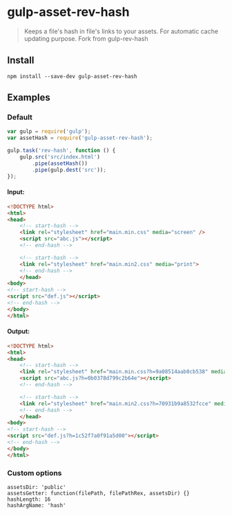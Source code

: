 gulp-asset-rev-hash
=============

> Keeps a file's hash in file's links to your assets. For automatic cache updating purpose.
> Fork from gulp-rev-hash

## Install

```
npm install --save-dev gulp-asset-rev-hash
```


## Examples

### Default

```js
var gulp = require('gulp');
var assetHash = require('gulp-asset-rev-hash');

gulp.task('rev-hash', function () {
	gulp.src('src/index.html')
		.pipe(assetHash())
		.pipe(gulp.dest('src'));
});
```

#### Input:

```html
<!DOCTYPE html>
<html>
<head>
    <!-- start-hash -->
    <link rel="stylesheet" href="main.min.css" media="screen" />
    <script src="abc.js"></script>
    <!-- end-hash -->

    <!-- start-hash -->
    <link rel="stylesheet" href="main.min2.css" media="print">
    <!-- end-hash -->
    </head>
<body>
<!-- start-hash -->
<script src="def.js"></script>
<!-- end-hash -->
</body>
</html>
```

#### Output:

```html
<!DOCTYPE html>
<html>
<head>
    <!-- start-hash -->
    <link rel="stylesheet" href="main.min.css?h=9a08514aab0cb538" media="screen" />
    <script src="abc.js?h=0b0378d799c2b64e"></script>
    <!-- end-hash -->

    <!-- start-hash -->
    <link rel="stylesheet" href="main.min2.css?h=70931b9a8532fcce" media="print">
    <!-- end-hash -->
    </head>
<body>
<!-- start-hash -->
<script src="def.js?h=1c52f7a0f91a5d00"></script>
<!-- end-hash -->
</body>
</html>
```

### Custom options

```
assetsDir: 'public'
assetsGetter: function(filePath, filePathRex, assetsDir) {}
hashLength: 16
hashArgName: 'hash'
```
